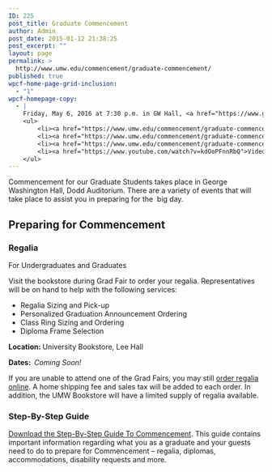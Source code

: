 ```yaml
---
ID: 225
post_title: Graduate Commencement
author: Admin
post_date: 2015-01-12 21:38:25
post_excerpt: ""
layout: page
permalink: >
  http://www.umw.edu/commencement/graduate-commencement/
published: true
wpcf-home-page-grid-inclusion:
  - "1"
wpcf-homepage-copy:
  - |
    Friday, May 6, 2016 at 7:30 p.m. in GW Hall, <a href="https://www.google.com/maps/place/Dodd+Auditorium,+Fredericksburg,+VA+22401/data=!4m2!3m1!1s0x89b6c1f6e91c1fcb:0xd30436a5b77ca7e5?sa=X&amp;ved=0ahUKEwjQiNTJyPXLAhWBNT4KHf6iCuQQ8gEIGzAA" title="Google Maps directions to UMW's Dodd Auditorium">Dodd Auditorium</a>
    <ul>
    	<li><a href="https://www.umw.edu/commencement/graduate-commencement/graduate-step-by-step-guide/">Step-by-step guide</a></li>
    	<li><a href="https://www.umw.edu/commencement/graduate-commencement/graduate-schedule/">Schedule</a></li>
    	<li><a href="https://www.umw.edu/commencement/graduate-commencement/gradfaq/">FAQ</a></li>
    	<li><a href="https://www.youtube.com/watch?v=kdOoPFnnRbQ">Video of 2016 Ceremony</a> [YouTube]</li>
    </ul>
---
```

Commencement for our Graduate Students takes place in George Washington Hall, Dodd Auditorium. There are a variety of events that will take place to assist you in preparing for the  big day.
<h2>Preparing for Commencement</h2>
<h3>Regalia</h3>
For Undergraduates and Graduates

Visit the bookstore during Grad Fair to order your regalia. Representatives will be on hand to help with the following services:
<ul type="disc">
 	<li>Regalia Sizing and Pick-up</li>
 	<li>Personalized Graduation Announcement Ordering</li>
 	<li>Class Ring Sizing and Ordering</li>
 	<li>Diploma Frame Selection</li>
</ul>
<strong>Location: </strong>University Bookstore, Lee Hall

<strong>Dates:  </strong><em>Coming Soon!</em><strong>
</strong>

If you are unable to attend one of the Grad Fairs, you may still <a href="http://www.oakhalli.com/UMW" target="_blank" rel="nofollow">order regalia online</a>. A home shipping fee and sales tax will be added to each order. In addition, the UMW Bookstore will have a limited supply of regalia available.
<h3><strong>Step-By-Step Guide</strong></h3>
<a href="http://www.umw.edu/commencement/graduate-commencement/graduate-step-by-step-guide/">Download the Step-By-Step Guide To Commencement</a>. This guide contains important information regarding what you as a graduate and your guests need to do to prepare for Commencement – regalia, diplomas, accommodations, disability requests and more.